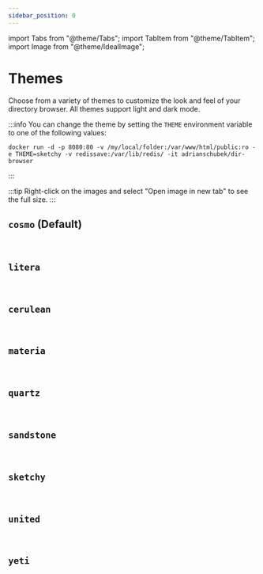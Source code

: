 ```yaml
---
sidebar_position: 0
---
```


import Tabs from "@theme/Tabs";
import TabItem from "@theme/TabItem";
import Image from "@theme/IdealImage";

# Themes

Choose from a variety of themes to customize the look and feel of your directory browser. All themes support light and dark mode.

:::info
You can change the theme by setting the `THEME` environment variable to one of the following values:

```
docker run -d -p 8080:80 -v /my/local/folder:/var/www/html/public:ro -e THEME=sketchy -v redissave:/var/lib/redis/ -it adrianschubek/dir-browser
```
:::

:::tip
Right-click on the images and select "Open image in new tab" to see the full size.
:::

## `cosmo` (Default)

<Tabs>
  <TabItem value="light" label="Light" default>
    <Image img={require("@site/static/img/cosmo_light.png")} />
  </TabItem>
  <TabItem value="dark" label="Dark">
    <Image img={require("@site/static/img/cosmo_dark.png")} />
  </TabItem>
</Tabs>

## `litera`

<Tabs>
  <TabItem value="light" label="Light" default>
    <Image img={require("@site/static/img/litera_light.png")} />
  </TabItem>
  <TabItem value="dark" label="Dark">
    <Image img={require("@site/static/img/litera_dark.png")} />
  </TabItem>
</Tabs>

## `cerulean`

<Tabs>
  <TabItem value="light" label="Light">
    <Image img={require("@site/static/img/cerulean_light.png")} />
  </TabItem>
  <TabItem value="dark" label="Dark">
    <Image img={require("@site/static/img/cerulean_dark.png")} />
  </TabItem>
</Tabs>

## `materia`

<Tabs>
  <TabItem value="light" label="Light">
    <Image img={require("@site/static/img/materia_light.png")} />
  </TabItem>
  <TabItem value="dark" label="Dark">
    <Image img={require("@site/static/img/materia_dark.png")} />
  </TabItem>
</Tabs>

## `quartz`

<Tabs>
  <TabItem value="light" label="Light">
    <Image img={require("@site/static/img/quartz_light.png")} />
  </TabItem>
  <TabItem value="dark" label="Dark">
    <Image img={require("@site/static/img/quartz_dark.png")} />
  </TabItem>
</Tabs>

## `sandstone`

<Tabs>
  <TabItem value="light" label="Light">
    <Image img={require("@site/static/img/sandstone_light.png")} />
  </TabItem>
  <TabItem value="dark" label="Dark">
    <Image img={require("@site/static/img/sandstone_dark.png")} />
  </TabItem>
</Tabs>

## `sketchy`

<Tabs>
  <TabItem value="light" label="Light">
    <Image img={require("@site/static/img/sketchy_light.png")} />
  </TabItem>
  <TabItem value="dark" label="Dark">
    <Image img={require("@site/static/img/sketchy_dark.png")} />
  </TabItem>
</Tabs>

## `united`

<Tabs>
  <TabItem value="light" label="Light">
    <Image img={require("@site/static/img/united_light.png")} />
  </TabItem>
  <TabItem value="dark" label="Dark">
    <Image img={require("@site/static/img/united_dark.png")} />
  </TabItem>
</Tabs>

## `yeti`

<Tabs>
  <TabItem value="light" label="Light">
    <Image img={require("@site/static/img/yeti_light.png")} />
  </TabItem>
  <TabItem value="dark" label="Dark">
    <Image img={require("@site/static/img/yeti_dark.png")} />
  </TabItem>
</Tabs>
